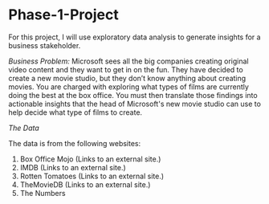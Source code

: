 # Phase-1-Project
For this project, I will use exploratory data analysis to generate insights for a business stakeholder.

*Business Problem:*
Microsoft sees all the big companies creating original video content and they want to get in on the fun. They have decided to create a new movie studio, but they don’t know anything about creating movies. You are charged with exploring what types of films are currently doing the best at the box office. You must then translate those findings into actionable insights that the head of Microsoft's new movie studio can use to help decide what type of films to create.

*The Data*

The data is from the following websites:

1. Box Office Mojo (Links to an external site.)
2. IMDB (Links to an external site.)
3. Rotten Tomatoes (Links to an external site.)
4. TheMovieDB (Links to an external site.)
5. The Numbers
